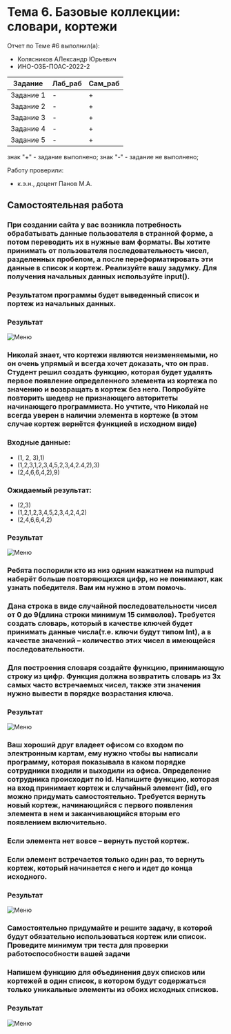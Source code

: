 # Тема 6. Базовые коллекции: словари, кортежи
Отчет по Теме #6 выполнил(а):
- Колясников АЛександр Юрьевич
- ИНО-ОЗБ-ПОАС-2022-2

| Задание | Лаб_раб | Сам_раб |
| ------ | ------ | ------ |
| Задание 1 | - | + |
| Задание 2 | - | + |
| Задание 3 | - | + |
| Задание 4 | - | + |
| Задание 5 | - | + |

знак "+" - задание выполнено; знак "-" - задание не выполнено;

Работу проверили:
- к.э.н., доцент Панов М.А.

## Самостоятельная работа
### При создании сайта у вас возникла потребность обрабатывать данные пользователя в странной форме, а потом переводить их в нужные вам форматы. Вы хотите принимать от пользователя последовательность чисел, разделенных пробелом, а после переформатировать эти данные в список и кортеж. Реализуйте вашу задумку. Для получения начальных данных используйте input().
### Результатом программы будет выведенный список и портеж из начальных данных.
### Результат
![Меню](https://github.com/BlitzkriegBop666/software_engineering/blob/Tema_6/lab_6/pic/lab_6_1.png)

### Николай знает, что кортежи являются неизменяемыми, но он очень упрямый и всегда хочет доказать, что он прав. Студент решил создать функцию, которая будет удалять первое появление определенного элемента из кортежа по значению и возвращать в кортеж без него. Попробуйте повторить шедевр не признающего авторитеты начинающего программиста. Но учтите, что Николай не всегда уверен в наличии элемента в кортеже (в этом случае кортеж вернётся функцией в исходном виде)
### Входные данные:
- (1, 2, 3),1)
- (1,2,3,1,2,3,4,5,2,3,4,2.4,2),3)
- (2,4,6,6,4,2),9)
### Ожидаемый результат:
- (2,3)
- (1,2,1,2,3,4,5,2,3,4,2,4,2)
- (2,4,6,6,4,2)
### Результат
![Меню](https://github.com/BlitzkriegBop666/software_engineering/blob/Tema_6/lab_6/pic/lab_6_2.png)

### Ребята поспорили кто из низ одним нажатием на numpud наберёт больше повторяющихся цифр, но не понимают, как узнать победителя. Вам им нужно в этом помочь.
### Дана строка в виде случайной последовательности чисел от 0 до 9(длина строки минимум 15 символов). Требуется создать словарь, который в качестве ключей будет принимать данные числа(т.е. ключи будут типом Int), а в качестве значений – количество этих чисел в имеющейся последовательности.
### Для построения словаря создайте функцию, принимающую строку из цифр. Функция должна возвратить словарь из 3х самых часто встречаемых чисел, также эти значения нужно вывести в порядке возрастания ключа.
### Результат
![Меню](https://github.com/BlitzkriegBop666/software_engineering/blob/Tema_6/lab_6/pic/lab_6_3.png)

### Ваш хороший друг владеет офисом со входом по электронным картам, ему нужно чтобы вы написали программу, которая показывала в каком порядке сотрудники входили и выходили из офиса. Определение сотрудника происходит по id. Напишите функцию, которая на вход принимает кортеж и случайный элемент (id), его можно придумать самостоятельно. Требуется вернуть новый кортеж, начинающийся с первого появления элемента в нем и заканчивающийся вторым его появлением включительно. 
### Если элемента нет вовсе – вернуть пустой кортеж.
### Если элемент встречается только один раз, то вернуть кортеж, который начинается с него и идет до конца исходного.
### Результат
![Меню](https://github.com/BlitzkriegBop666/software_engineering/blob/Tema_6/lab_6/pic/lab_6_4.png)

### Самостоятельно придумайте и решите задачу, в которой будут обязательно использоваться кортеж или список. Проведите минимум три теста для проверки работоспособности вашей задачи

### Напишем функцию для объединения двух списков или кортежей в один список, в котором будут содержаться только уникальные элементы из обоих исходных списков.
### Результат
![Меню](https://github.com/BlitzkriegBop666/software_engineering/blob/Tema_6/lab_6/pic/lab_6_5.png)
